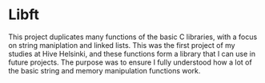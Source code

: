 # Libft
This project duplicates many functions of the basic C libraries, with a focus on string maniplation and linked lists. This was the first project of my studies at Hive Helsinki, and these functions form a library that I can use in future projects. The purpose was to ensure I fully understood how a lot of the basic string and memory manipulation functions work.
